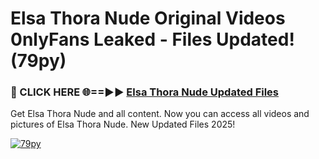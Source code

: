 # Elsa Thora Nude Original Videos 0nlyFans Leaked - Files Updated! (79py)

<h3>🔴 CLICK HERE 🌐==►► <a href="https://tinyurl.com/yc6ubb5a" rel="nofollow">Elsa Thora Nude Updated Files</a></h3>

Get Elsa Thora Nude and all content. Now you can access all videos and pictures of Elsa Thora Nude. New Updated Files 2025!

[![79py](https://i.imgur.com/7eu0CRL.gif)](https://tinyurl.com/yc6ubb5a)
